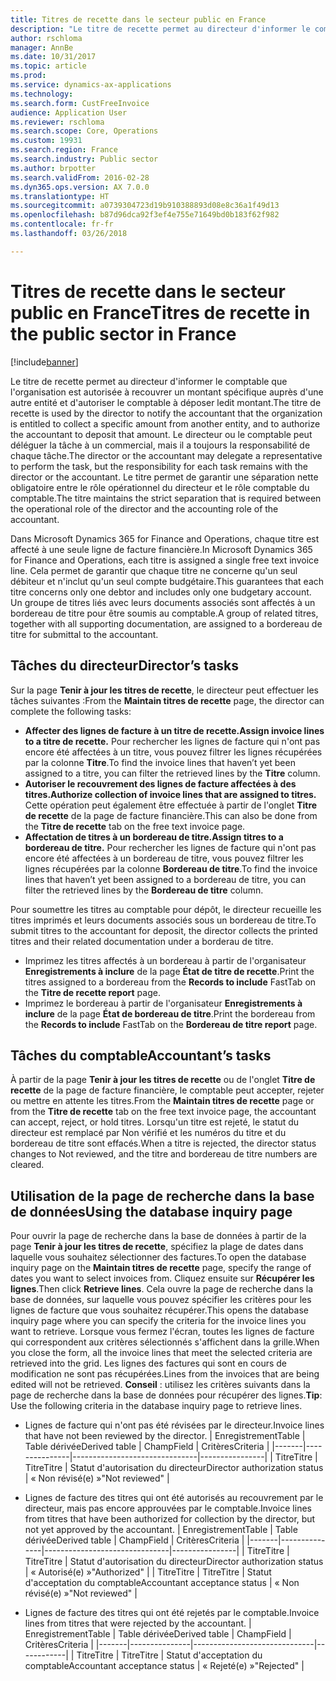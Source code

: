```yaml
---
title: Titres de recette dans le secteur public en France
description: "Le titre de recette permet au directeur d'informer le comptable que l'organisation est autorisée à recouvrer un montant spécifique auprès d'une autre entité et d'autoriser le comptable à déposer ledit montant. Le directeur ou le comptable peut déléguer la tâche à un commercial, mais il a toujours la responsabilité de chaque tâche. Le titre permet de garantir une séparation nette obligatoire entre le rôle opérationnel du directeur et le rôle comptable du comptable."
author: rschloma
manager: AnnBe
ms.date: 10/31/2017
ms.topic: article
ms.prod: 
ms.service: dynamics-ax-applications
ms.technology: 
ms.search.form: CustFreeInvoice
audience: Application User
ms.reviewer: rschloma
ms.search.scope: Core, Operations
ms.custom: 19931
ms.search.region: France
ms.search.industry: Public sector
ms.author: brpotter
ms.search.validFrom: 2016-02-28
ms.dyn365.ops.version: AX 7.0.0
ms.translationtype: HT
ms.sourcegitcommit: a0739304723d19b910388893d08e8c36a1f49d13
ms.openlocfilehash: b87d96dca92f3ef4e755e71649bd0b183f62f982
ms.contentlocale: fr-fr
ms.lasthandoff: 03/26/2018

---
```


# <a name="titres-de-recette-in-the-public-sector-in-france"></a><span data-ttu-id="6d702-105">Titres de recette dans le secteur public en France</span><span class="sxs-lookup"><span data-stu-id="6d702-105">Titres de recette in the public sector in France</span></span>

[!include[banner](../includes/banner.md)]


<span data-ttu-id="6d702-106">Le titre de recette permet au directeur d'informer le comptable que l'organisation est autorisée à recouvrer un montant spécifique auprès d'une autre entité et d'autoriser le comptable à déposer ledit montant.</span><span class="sxs-lookup"><span data-stu-id="6d702-106">The titre de recette is used by the director to notify the accountant that the organization is entitled to collect a specific amount from another entity, and to authorize the accountant to deposit that amount.</span></span> <span data-ttu-id="6d702-107">Le directeur ou le comptable peut déléguer la tâche à un commercial, mais il a toujours la responsabilité de chaque tâche.</span><span class="sxs-lookup"><span data-stu-id="6d702-107">The director or the accountant may delegate a representative to perform the task, but the responsibility for each task remains with the director or the accountant.</span></span> <span data-ttu-id="6d702-108">Le titre permet de garantir une séparation nette obligatoire entre le rôle opérationnel du directeur et le rôle comptable du comptable.</span><span class="sxs-lookup"><span data-stu-id="6d702-108">The titre maintains the strict separation that is required between the operational role of the director and the accounting role of the accountant.</span></span>

<span data-ttu-id="6d702-109">Dans Microsoft Dynamics 365 for Finance and Operations, chaque titre est affecté à une seule ligne de facture financière.</span><span class="sxs-lookup"><span data-stu-id="6d702-109">In Microsoft Dynamics 365 for Finance and Operations, each titre is assigned a single free text invoice line.</span></span> <span data-ttu-id="6d702-110">Cela permet de garantir que chaque titre ne concerne qu'un seul débiteur et n'inclut qu'un seul compte budgétaire.</span><span class="sxs-lookup"><span data-stu-id="6d702-110">This guarantees that each titre concerns only one debtor and includes only one budgetary account.</span></span> <span data-ttu-id="6d702-111">Un groupe de titres liés avec leurs documents associés sont affectés à un bordereau de titre pour être soumis au comptable.</span><span class="sxs-lookup"><span data-stu-id="6d702-111">A group of related titres, together with all supporting documentation, are assigned to a bordereau de titre for submittal to the accountant.</span></span>

## <a name="directors-tasks"></a><span data-ttu-id="6d702-112">Tâches du directeur</span><span class="sxs-lookup"><span data-stu-id="6d702-112">Director’s tasks</span></span>
<span data-ttu-id="6d702-113">Sur la page **Tenir à jour les titres de recette**, le directeur peut effectuer les tâches suivantes :</span><span class="sxs-lookup"><span data-stu-id="6d702-113">From the **Maintain titres de recette** page, the director can complete the following tasks:</span></span>

-   <span data-ttu-id="6d702-114">**Affecter des lignes de facture à un titre de recette.**</span><span class="sxs-lookup"><span data-stu-id="6d702-114">**Assign invoice lines to a titre de recette.**</span></span> <span data-ttu-id="6d702-115">Pour rechercher les lignes de facture qui n'ont pas encore été affectées à un titre, vous pouvez filtrer les lignes récupérées par la colonne **Titre**.</span><span class="sxs-lookup"><span data-stu-id="6d702-115">To find the invoice lines that haven’t yet been assigned to a titre, you can filter the retrieved lines by the **Titre** column.</span></span>
-   <span data-ttu-id="6d702-116">**Autoriser le recouvrement des lignes de facture affectées à des titres.**</span><span class="sxs-lookup"><span data-stu-id="6d702-116">**Authorize collection of invoice lines that are assigned to titres.**</span></span> <span data-ttu-id="6d702-117">Cette opération peut également être effectuée à partir de l'onglet **Titre de recette** de la page de facture financière.</span><span class="sxs-lookup"><span data-stu-id="6d702-117">This can also be done from the **Titre de recette** tab on the free text invoice page.</span></span>
-   <span data-ttu-id="6d702-118">**Affectation de titres à un bordereau de titre.**</span><span class="sxs-lookup"><span data-stu-id="6d702-118">**Assign titres to a bordereau de titre.**</span></span> <span data-ttu-id="6d702-119">Pour rechercher les lignes de facture qui n'ont pas encore été affectées à un bordereau de titre, vous pouvez filtrer les lignes récupérées par la colonne **Bordereau de titre**.</span><span class="sxs-lookup"><span data-stu-id="6d702-119">To find the invoice lines that haven’t yet been assigned to a bordereau de titre, you can filter the retrieved lines by the **Bordereau de titre** column.</span></span>

<span data-ttu-id="6d702-120">Pour soumettre les titres au comptable pour dépôt, le directeur recueille les titres imprimés et leurs documents associés sous un bordereau de titre.</span><span class="sxs-lookup"><span data-stu-id="6d702-120">To submit titres to the accountant for deposit, the director collects the printed titres and their related documentation under a borderau de titre.</span></span>

-   <span data-ttu-id="6d702-121">Imprimez les titres affectés à un bordereau à partir de l'organisateur **Enregistrements à inclure** de la page **État de titre de recette**.</span><span class="sxs-lookup"><span data-stu-id="6d702-121">Print the titres assigned to a bordereau from the **Records to include** FastTab on the **Titre de recette report** page.</span></span>
-   <span data-ttu-id="6d702-122">Imprimez le bordereau à partir de l'organisateur **Enregistrements à inclure** de la page **État de bordereau de titre**.</span><span class="sxs-lookup"><span data-stu-id="6d702-122">Print the bordereau from the **Records to include** FastTab on the **Bordereau de titre report** page.</span></span>

## <a name="accountants-tasks"></a><span data-ttu-id="6d702-123">Tâches du comptable</span><span class="sxs-lookup"><span data-stu-id="6d702-123">Accountant’s tasks</span></span>
<span data-ttu-id="6d702-124">À partir de la page **Tenir à jour les titres de recette** ou de l'onglet **Titre de recette** de la page de facture financière, le comptable peut accepter, rejeter ou mettre en attente les titres.</span><span class="sxs-lookup"><span data-stu-id="6d702-124">From the **Maintain titres de recette** page or from the **Titre de recette** tab on the free text invoice page, the accountant can accept, reject, or hold titres.</span></span> <span data-ttu-id="6d702-125">Lorsqu'un titre est rejeté, le statut du directeur est remplacé par Non vérifié et les numéros du titre et du bordereau de titre sont effacés.</span><span class="sxs-lookup"><span data-stu-id="6d702-125">When a titre is rejected, the director status changes to Not reviewed, and the titre and bordereau de titre numbers are cleared.</span></span>

## <a name="using-the-database-inquiry-page"></a><span data-ttu-id="6d702-126">Utilisation de la page de recherche dans la base de données</span><span class="sxs-lookup"><span data-stu-id="6d702-126">Using the database inquiry page</span></span>
<span data-ttu-id="6d702-127">Pour ouvrir la page de recherche dans la base de données à partir de la page **Tenir à jour les titres de recette**, spécifiez la plage de dates dans laquelle vous souhaitez sélectionner des factures.</span><span class="sxs-lookup"><span data-stu-id="6d702-127">To open the database inquiry page on the **Maintain titres de recette** page, specify the range of dates you want to select invoices from.</span></span> <span data-ttu-id="6d702-128">Cliquez ensuite sur **Récupérer les lignes**.</span><span class="sxs-lookup"><span data-stu-id="6d702-128">Then click **Retrieve lines**.</span></span> <span data-ttu-id="6d702-129">Cela ouvre la page de recherche dans la base de données, sur laquelle vous pouvez spécifier les critères pour les lignes de facture que vous souhaitez récupérer.</span><span class="sxs-lookup"><span data-stu-id="6d702-129">This opens the database inquiry page where you can specify the criteria for the invoice lines you want to retrieve.</span></span> <span data-ttu-id="6d702-130">Lorsque vous fermez l'écran, toutes les lignes de facture qui correspondent aux critères sélectionnés s'affichent dans la grille.</span><span class="sxs-lookup"><span data-stu-id="6d702-130">When you close the form, all the invoice lines that meet the selected criteria are retrieved into the grid.</span></span> <span data-ttu-id="6d702-131">Les lignes des factures qui sont en cours de modification ne sont pas récupérées.</span><span class="sxs-lookup"><span data-stu-id="6d702-131">Lines from the invoices that are being edited will not be retrieved.</span></span> <span data-ttu-id="6d702-132">**Conseil** : utilisez les critères suivants dans la page de recherche dans la base de données pour récupérer des lignes.</span><span class="sxs-lookup"><span data-stu-id="6d702-132">**Tip**: Use the following criteria in the database inquiry page to retrieve lines.</span></span>

-   <span data-ttu-id="6d702-133">Lignes de facture qui n'ont pas été révisées par le directeur.</span><span class="sxs-lookup"><span data-stu-id="6d702-133">Invoice lines that have not been reviewed by the director.</span></span>
    | <span data-ttu-id="6d702-134">Enregistrement</span><span class="sxs-lookup"><span data-stu-id="6d702-134">Table</span></span> | <span data-ttu-id="6d702-135">Table dérivée</span><span class="sxs-lookup"><span data-stu-id="6d702-135">Derived table</span></span> | <span data-ttu-id="6d702-136">Champ</span><span class="sxs-lookup"><span data-stu-id="6d702-136">Field</span></span>                         | <span data-ttu-id="6d702-137">Critères</span><span class="sxs-lookup"><span data-stu-id="6d702-137">Criteria</span></span>       |
    |-------|---------------|-------------------------------|----------------|
    | <span data-ttu-id="6d702-138">Titre</span><span class="sxs-lookup"><span data-stu-id="6d702-138">Titre</span></span> | <span data-ttu-id="6d702-139">Titre</span><span class="sxs-lookup"><span data-stu-id="6d702-139">Titre</span></span>         | <span data-ttu-id="6d702-140">Statut d'autorisation du directeur</span><span class="sxs-lookup"><span data-stu-id="6d702-140">Director authorization status</span></span> | <span data-ttu-id="6d702-141">« Non révisé(e) »</span><span class="sxs-lookup"><span data-stu-id="6d702-141">"Not reviewed"</span></span> |

-   <span data-ttu-id="6d702-142">Lignes de facture des titres qui ont été autorisés au recouvrement par le directeur, mais pas encore approuvées par le comptable.</span><span class="sxs-lookup"><span data-stu-id="6d702-142">Invoice lines from titres that have been authorized for collection by the director, but not yet approved by the accountant.</span></span>
    | <span data-ttu-id="6d702-143">Enregistrement</span><span class="sxs-lookup"><span data-stu-id="6d702-143">Table</span></span> | <span data-ttu-id="6d702-144">Table dérivée</span><span class="sxs-lookup"><span data-stu-id="6d702-144">Derived table</span></span> | <span data-ttu-id="6d702-145">Champ</span><span class="sxs-lookup"><span data-stu-id="6d702-145">Field</span></span>                         | <span data-ttu-id="6d702-146">Critères</span><span class="sxs-lookup"><span data-stu-id="6d702-146">Criteria</span></span>       |
    |-------|---------------|-------------------------------|----------------|
    | <span data-ttu-id="6d702-147">Titre</span><span class="sxs-lookup"><span data-stu-id="6d702-147">Titre</span></span> | <span data-ttu-id="6d702-148">Titre</span><span class="sxs-lookup"><span data-stu-id="6d702-148">Titre</span></span>         | <span data-ttu-id="6d702-149">Statut d'autorisation du directeur</span><span class="sxs-lookup"><span data-stu-id="6d702-149">Director authorization status</span></span> | <span data-ttu-id="6d702-150">« Autorisé(e) »</span><span class="sxs-lookup"><span data-stu-id="6d702-150">"Authorized"</span></span>   |
    | <span data-ttu-id="6d702-151">Titre</span><span class="sxs-lookup"><span data-stu-id="6d702-151">Titre</span></span> | <span data-ttu-id="6d702-152">Titre</span><span class="sxs-lookup"><span data-stu-id="6d702-152">Titre</span></span>         | <span data-ttu-id="6d702-153">Statut d'acceptation du comptable</span><span class="sxs-lookup"><span data-stu-id="6d702-153">Accountant acceptance status</span></span>  | <span data-ttu-id="6d702-154">« Non révisé(e) »</span><span class="sxs-lookup"><span data-stu-id="6d702-154">"Not reviewed"</span></span> |

-   <span data-ttu-id="6d702-155">Lignes de facture des titres qui ont été rejetés par le comptable.</span><span class="sxs-lookup"><span data-stu-id="6d702-155">Invoice lines from titres that were rejected by the accountant.</span></span>
    | <span data-ttu-id="6d702-156">Enregistrement</span><span class="sxs-lookup"><span data-stu-id="6d702-156">Table</span></span> | <span data-ttu-id="6d702-157">Table dérivée</span><span class="sxs-lookup"><span data-stu-id="6d702-157">Derived table</span></span> | <span data-ttu-id="6d702-158">Champ</span><span class="sxs-lookup"><span data-stu-id="6d702-158">Field</span></span>                        | <span data-ttu-id="6d702-159">Critères</span><span class="sxs-lookup"><span data-stu-id="6d702-159">Criteria</span></span>   |
    |-------|---------------|------------------------------|------------|
    | <span data-ttu-id="6d702-160">Titre</span><span class="sxs-lookup"><span data-stu-id="6d702-160">Titre</span></span> | <span data-ttu-id="6d702-161">Titre</span><span class="sxs-lookup"><span data-stu-id="6d702-161">Titre</span></span>         | <span data-ttu-id="6d702-162">Statut d'acceptation du comptable</span><span class="sxs-lookup"><span data-stu-id="6d702-162">Accountant acceptance status</span></span> | <span data-ttu-id="6d702-163">« Rejeté(e) »</span><span class="sxs-lookup"><span data-stu-id="6d702-163">"Rejected"</span></span> |






